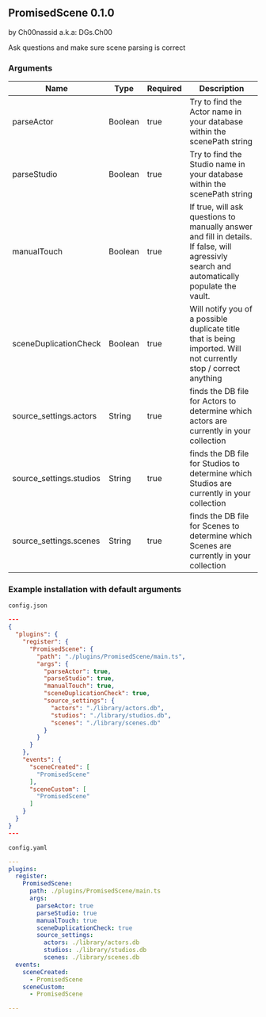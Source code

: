 ## PromisedScene 0.1.0

by Ch00nassid a.k.a: DGs.Ch00

Ask questions and make sure scene parsing is correct

### Arguments

| Name                    | Type    | Required | Description                                                                                                                                 |
| ----------------------- | ------- | -------- | ------------------------------------------------------------------------------------------------------------------------------------------- |
| parseActor              | Boolean | true     | Try to find the Actor name in your database within the scenePath string                                                                     |
| parseStudio             | Boolean | true     | Try to find the Studio name in your database within the scenePath string                                                                    |
| manualTouch             | Boolean | true     | If true, will ask questions to manually answer and fill in details.  If false, will agressivly search and automatically populate the vault. |
| sceneDuplicationCheck   | Boolean | true     | Will notify you of a possible duplicate title that is being imported.  Will not currently stop / correct anything                           |
| source_settings.actors  | String  | true     | finds the DB file for Actors to determine which actors are currently in your collection                                                     |
| source_settings.studios | String  | true     | finds the DB file for Studios to determine which Studios are currently in your collection                                                   |
| source_settings.scenes  | String  | true     | finds the DB file for Scenes to determine which Scenes are currently in your collection                                                     |

### Example installation with default arguments

`config.json`
```json
---
{
  "plugins": {
    "register": {
      "PromisedScene": {
        "path": "./plugins/PromisedScene/main.ts",
        "args": {
          "parseActor": true,
          "parseStudio": true,
          "manualTouch": true,
          "sceneDuplicationCheck": true,
          "source_settings": {
            "actors": "./library/actors.db",
            "studios": "./library/studios.db",
            "scenes": "./library/scenes.db"
          }
        }
      }
    },
    "events": {
      "sceneCreated": [
        "PromisedScene"
      ],
      "sceneCustom": [
        "PromisedScene"
      ]
    }
  }
}
---
```

`config.yaml`
```yaml
---
plugins:
  register:
    PromisedScene:
      path: ./plugins/PromisedScene/main.ts
      args:
        parseActor: true
        parseStudio: true
        manualTouch: true
        sceneDuplicationCheck: true
        source_settings:
          actors: ./library/actors.db
          studios: ./library/studios.db
          scenes: ./library/scenes.db
  events:
    sceneCreated:
      - PromisedScene
    sceneCustom:
      - PromisedScene

---
```
